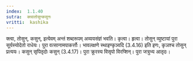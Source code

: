 ```yaml
---
index:  1.1.40
sutra:  क्त्वातोसुन्कसुनः
vritti:  kashika 
---
```


क्त्वा, तोसुन्, कसुन्, इत्येवम् अन्तं शब्दरूपम् अव्ययसंज्ञं भवति। कृत्वा। हृत्वा। तोसुन् व्युष्टायां पुरा सूर्यस्योदेतो राधेयः। पुरा वत्सानामपाकर्त्तोः। भावलक्षणे स्थाइण्कृञ्वदि (3.4.16) इति इणः, कृञश्च तोसुन् प्रत्ययः। कसुन् सृपितृदोः कसुन् (3.4.17)। पुरा क्रूरस्य विसृपो विरप्शिन्। पुरा जत्रुभ्य आतृदः।

